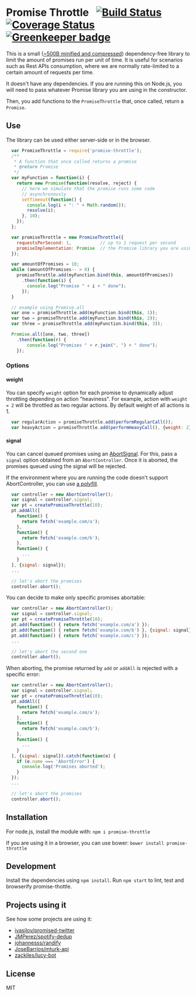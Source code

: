Promise Throttle &nbsp; [![Build Status](https://api.travis-ci.org/JMPerez/promise-throttle.svg)](https://travis-ci.org/JMPerez/promise-throttle/) [![Coverage Status](https://coveralls.io/repos/github/JMPerez/promise-throttle/badge.svg?branch=master)](https://coveralls.io/r/JMPerez/promise-throttle?branch=master) [![Greenkeeper badge](https://badges.greenkeeper.io/JMPerez/promise-throttle.svg)](https://greenkeeper.io/)
==================


This is a small ([~500B minified and compressed](https://cost-of-modules.herokuapp.com/result?p=promise-throttle)) dependency-free library to limit the amount of promises run per unit of time. It is useful for scenarios such as Rest APIs consumption, where we are normally rate-limited to a certain amount of requests per time.

It doesn't have any dependencies. If you are running this on Node.js, you will need to pass whatever Promise library you are using in the constructor.

Then, you add functions to the `PromiseThrottle` that, once called, return a `Promise`.

## Use

The library can be used either server-side or in the browser.

```javascript
  var PromiseThrottle = require('promise-throttle');
  /**
   * A function that once called returns a promise
   * @return Promise
   */
  var myFunction = function(i) {
    return new Promise(function(resolve, reject) {
      // here we simulate that the promise runs some code
      // asynchronously
      setTimeout(function() {
        console.log(i + ": " + Math.random());
        resolve(i);
      }, 10);
    });
  };

  var promiseThrottle = new PromiseThrottle({
    requestsPerSecond: 1,           // up to 1 request per second
    promiseImplementation: Promise  // the Promise library you are using
  });

  var amountOfPromises = 10;
  while (amountOfPromises-- > 0) {
    promiseThrottle.add(myFunction.bind(this, amountOfPromises))
      .then(function(i) {
        console.log("Promise " + i + " done");
      });
  }

  // example using Promise.all
  var one = promiseThrottle.add(myFunction.bind(this, 1));
  var two = promiseThrottle.add(myFunction.bind(this, 2));
  var three = promiseThrottle.add(myFunction.bind(this, 3));

  Promise.all([one, two, three])
    .then(function(r) {
        console.log("Promises " + r.join(", ") + " done");
    });
```

### Options

#### weight
You can specify `weight` option for each promise to dynamically adjust throttling depending on
action "heaviness". For example, action with `weight = 2` will be throttled as two regular actions. By default weight of all actions is 1.

```javascript
  var regularAction = promiseThrottle.add(performRegularCall());
  var heavyAction = promiseThrottle.add(performHeavyCall(), {weight: 2});
```

#### signal
You can cancel queued promises using an [AbortSignal](https://developer.mozilla.org/docs/Web/API/AbortController). For this, pass a `signal` option obtained from an `AbortController`. Once it is aborted, the promises queued using the signal will be rejected.

If the environment where you are running the code doesn't support AbortController, you can use [a polyfill](https://github.com/mo/abortcontroller-polyfill).

```js
  var controller = new AbortController();
  var signal = controller.signal;
  var pt = createPromiseThrottle(10);
  pt.addAll([
    function() {
      return fetch('example.com/a');
    },
    function() {
      return fetch('example.com/b');
    },
    function() {
      ...
    }
  ], {signal: signal});
  ...

  // let's abort the promises
  controller.abort();
```

You can decide to make only specific promises abortable:

```js
  var controller = new AbortController();
  var signal = controller.signal;
  var pt = createPromiseThrottle(10);
  pt.add(function() { return fetch('example.com/a') });
  pt.add(function() { return fetch('example.com/b') }, {signal: signal});
  pt.add(function() { return fetch('example.com/c') });
  ...

  // let's abort the second one
  controller.abort();
```

When aborting, the promise returned by `add` or `addAll` is rejected with a specific error:

```js
  var controller = new AbortController();
  var signal = controller.signal;
  var pt = createPromiseThrottle(10);
  pt.addAll([
    function() {
      return fetch('example.com/a');
    },
    function() {
      return fetch('example.com/b');
    },
    function() {
      ...
    }
  ], {signal: signal}).catch(function(e) {
    if (e.name === 'AbortError') {
      console.log('Promises aborted');
    }
  });
  ...

  // let's abort the promises
  controller.abort();
```



## Installation

For node.js, install the module with: `npm i promise-throttle`

If you are using it in a browser, you can use bower: `bower install promise-throttle`

## Development

Install the dependencies using `npm install`.
Run `npm start` to lint, test and browserify promise-thottle.

## Projects using it

See how some projects are using it:

- [ivasilov/promised-twitter](https://github.com/ivasilov/promised-twitter)
- [JMPerez/spotify-dedup](https://github.com/JMPerez/spotify-dedup)
- [johannesss/randify](https://github.com/johannesss/randify)
- [JoseBarrios/mturk-api](https://github.com/JoseBarrios/mturk-api)
- [zackiles/lucy-bot](https://github.com/zackiles/lucy-bot)

## License

MIT
